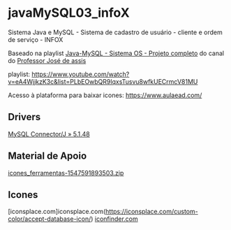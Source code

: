 # javaMySQL03_infoX
Sistema Java e MySQL - Sistema de cadastro de usuário - cliente e ordem de serviço  - INFOX

Baseado na playlist  [Java-MySQL - Sistema OS - Projeto completo](https://www.youtube.com/watch?v=eA4WjjkzK3c&list=PLbEOwbQR9lqxsTusvu8wfkUECrmcV81MU)
 do canal do [Professor José de assis](https://www.youtube.com/channel/UCySbdH4Tt_l5W4gQJrNqm-Q)

playlist: https://www.youtube.com/watch?v=eA4WjjkzK3c&list=PLbEOwbQR9lqxsTusvu8wfkUECrmcV81MU

Acesso à plataforma para baixar icones: https://www.aulaead.com/
## Drivers
[MySQL Connector/J » 5.1.48](https://mvnrepository.com/artifact/mysql/mysql-connector-java/5.1.48)

## Material de Apoio
[icones_ferramentas-1547591893503.zip](https://s3.amazonaws.com/thinkific-import/39810/icones_ferramentas-1547591893503.zip)

## Icones
[iconsplace.com]iconsplace.com(https://iconsplace.com/custom-color/accept-database-icon/)
[iconfinder.com](https://www.iconfinder.com/)
